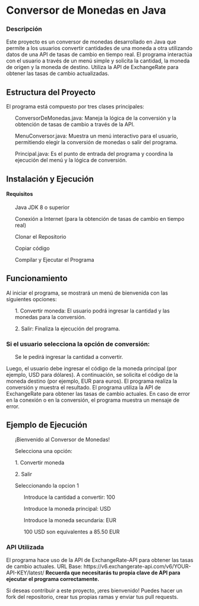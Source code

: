 <h1>Conversor de Monedas en Java</h1>
<h3>Descripción</h3>
<p>Este proyecto es un conversor de monedas desarrollado en Java que permite a los usuarios convertir cantidades de una moneda a otra utilizando datos de una API de tasas de cambio en tiempo real. El programa interactúa con el usuario a través de un menú simple y solicita la cantidad, la moneda de origen y la moneda de destino. Utiliza la API de ExchangeRate para obtener las tasas de cambio actualizadas.</p>

<h2>Estructura del Proyecto</h2>
El programa está compuesto por tres clases principales:

<ul>ConversorDeMonedas.java: Maneja la lógica de la conversión y la obtención de tasas de cambio a través de la API.</ul>
<ul>MenuConversor.java: Muestra un menú interactivo para el usuario, permitiendo elegir la conversión de monedas o salir del programa.</ul>
<ul>Principal.java: Es el punto de entrada del programa y coordina la ejecución del menú y la lógica de conversión.</ul>
<h2>Instalación y Ejecución</h2>
<h4>Requisitos</h4>
<ul>Java JDK 8 o superior</ul>
<ul>Conexión a Internet (para la obtención de tasas de cambio en tiempo real)</ul>
<ul>Clonar el Repositorio</ul>
<ul>Copiar código</ul>
<ul>Compilar y Ejecutar el Programa</ul>



<h2>Funcionamiento</h2>
Al iniciar el programa, se mostrará un menú de bienvenida con las siguientes opciones:

<ul>1. Convertir moneda: El usuario podrá ingresar la cantidad y las monedas para la conversión.</ul>
<ul>2. Salir: Finaliza la ejecución del programa.</ul>

<h3>Si el usuario selecciona la opción de conversión:</h3>

<ul>Se le pedirá ingresar la cantidad a convertir.</ul>
Luego, el usuario debe ingresar el código de la moneda principal (por ejemplo, USD para dólares).
A continuación, se solicita el código de la moneda destino (por ejemplo, EUR para euros).
El programa realiza la conversión y muestra el resultado.
El programa utiliza la API de ExchangeRate para obtener las tasas de cambio actuales. En caso de error en la conexión o en la conversión, el programa muestra un mensaje de error.

<h2>Ejemplo de Ejecución</h2>

<ul>¡Bienvenido al Conversor de Monedas!</ul>
<ul>Selecciona una opción:</ul>
<ul>1. Convertir moneda</ul>
<ul>2. Salir</ul>
<ol> Seleccionando la opcion 1
  
  <ul>Introduce la cantidad a convertir: 100</ul>
  <ul>Introduce la moneda principal: USD</ul>
  <ul>Introduce la moneda secundaria: EUR</ul>
  <ul>100 USD son equivalentes a 85.50 EUR</ul>
  </ol>
  
<h3>API Utilizada</h3>
El programa hace uso de la API de ExchangeRate-API para obtener las tasas de cambio actuales.
URL Base: https://v6.exchangerate-api.com/v6/YOUR-API-KEY/latest/
<strong>Recuerda que necesitarás tu propia clave de API para ejecutar el programa correctamente.</strong>

Si deseas contribuir a este proyecto, ¡eres bienvenido! Puedes hacer un fork del repositorio, crear tus propias ramas y enviar tus pull requests.
